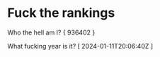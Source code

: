 # Fuck the rankings

Who the hell am I?
{ 936402 }

What fucking year is it?
[ 2024-01-11T20:06:40Z ]
